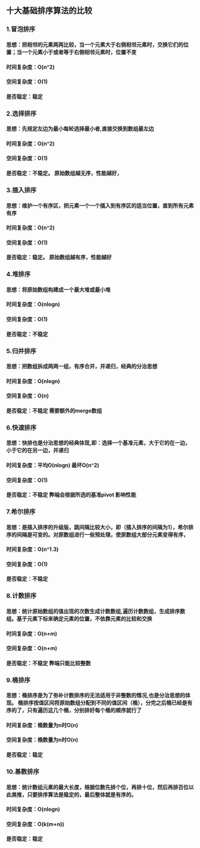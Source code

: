 ## 十大基础排序算法的比较
### 1.冒泡排序
#### 思想：把相邻的元素两两比较，当一个元素大于右侧相邻元素时，交换它们的位置；当一个元素小于或者等于右侧相邻元素时，位置不变
#### 时间复杂度：O(n^2)
#### 空间复杂度：O(1)
#### 是否稳定：稳定

### 2.选择排序
#### 思想：先规定左边为最小每轮选择最小者,直接交换到数组最左边
#### 时间复杂度：O(n^2)
#### 空间复杂度：O(1)
#### 是否稳定：不稳定。 原始数组越无序，性能越好，

### 3.插入排序
#### 思想：维护一个有序区，把元素一个一个插入到有序区的适当位置，直到所有元素有序
#### 时间复杂度：O(n^2)
#### 空间复杂度：O(1)
#### 是否稳定：稳定。 原始数组越有序，性能越好

### 4.堆排序
#### 思想：将原始数组构建成一个最大堆或最小堆
#### 时间复杂度：O(nlogn)
#### 空间复杂度：O(1)
#### 是否稳定：不稳定 

### 5.归并排序
#### 思想：把数组拆成两两一组，有序合并，并递归，经典的分治思想
#### 时间复杂度：O(nlogn)
#### 空间复杂度：O(n)
#### 是否稳定：不稳定 需要额外的merge数组 
 
### 6.快速排序
#### 思想：快排也是分治思想的经典体现,即：选择一个基准元素，大于它的在一边，小于它的在另一边，并递归
#### 时间复杂度：平均O(nlogn) 最坏O(n^2)
#### 空间复杂度：O(1)
#### 是否稳定：不稳定 弊端会根据所选的基准pivot 影响性能

### 7.希尔排序
#### 思想：是插入排序的升级版，跳间隔比较大小，即（插入排序的间隔为1），希尔排序的间隔是可变的。对原数组进行一些预处理，使原数组大部分元素变得有序，
#### 时间复杂度：O(n^1.3)
#### 空间复杂度：O(1)
#### 是否稳定：不稳定 

### 8.计数排序
#### 思想：统计原始数组的值出现的次数生成计数数组,遍历计数数组，生成排序数组。基于元素下标来确定元素的位置，不依靠元素的比较和交换
#### 时间复杂度：O(n+m)
#### 空间复杂度：O(n+m)
#### 是否稳定：不稳定 弊端只能比较整数

### 9.桶排序
#### 思想：桶排序是为了弥补计数排序的无法适用于非整数的情况,也是分治思想的体现。 桶排序按值区间将原始数组分配到不同的值区间（桶），分完之后桶已经是有序的了，只有遍历这几个桶，分别排好每个桶的顺序就行了
#### 时间复杂度：桶数量为n时O(n)
#### 空间复杂度：桶数量为n时O(n)
#### 是否稳定：稳定 

### 10.基数排序
#### 思想：统计数组元素的最大长度，根据位数先排个位，再排十位，然后再排百位以此类推，只要排序算法是稳定的，最后整体就是有序的。
#### 时间复杂度：O(nlogn)
#### 空间复杂度：O(k(m+n))
#### 是否稳定：稳定 
